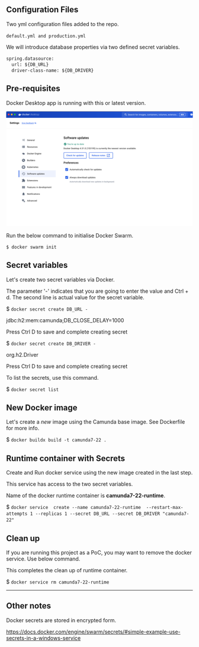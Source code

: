 ## Configuration Files
Two yml configuration files added to the repo.

`default.yml and production.yml`


We will introduce database properties via two defined secret variables.

```
spring.datasource:
  url: ${DB_URL}
  driver-class-name: ${DB_DRIVER}
```

## Pre-requisites

Docker Desktop app is running with this or latest version.

![alt text](image.png)

Run the below command to initialise Docker Swarm.

```
$ docker swarm init 
```


## Secret variables
Let's create two secret variables via Docker.

The parameter '-' indicates that you are going to enter the value and Ctrl + d.
The second line is actual value for the secret variable.


$ `docker secret create DB_URL -`

jdbc:h2:mem:camunda;DB_CLOSE_DELAY=1000

Press Ctrl D to save and complete creating secret

$ `docker secret create DB_DRIVER -`

org.h2.Driver

Press Ctrl D to save and complete creating secret

To list the secrets, use this command.

$ `docker secret list`


## New Docker image
Let's create a *new* image using the Camunda base image. 
See Dockerfile for more info.

$ `docker buildx build -t camunda7-22 .`


## Runtime container with Secrets
Create and Run docker service using the new image created in the last step.

This service has access to the two secret variables.

Name of the docker runtime container is **camunda7-22-runtime**.

$ `docker service  create --name camunda7-22-runtime  --restart-max-attempts 1 --replicas 1 --secret DB_URL --secret DB_DRIVER "camunda7-22"`


## Clean up
If you are running this project as a PoC, you may want to remove the docker service. Use below command.

This completes the clean up of runtime container.

$ `docker service rm camunda7-22-runtime`


--------------------
## Other notes

Docker secrets are stored in encrypted form.

https://docs.docker.com/engine/swarm/secrets/#simple-example-use-secrets-in-a-windows-service
